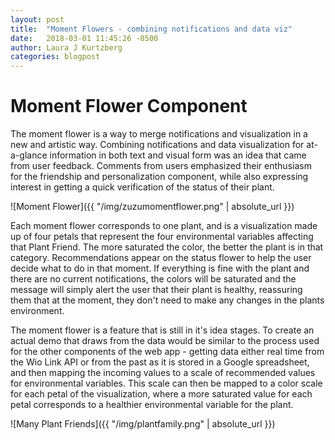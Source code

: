 ```yaml
---
layout: post
title:  "Moment Flowers - combining notifications and data viz"
date:   2018-03-01 11:45:26 -0500
author: Laura J Kurtzberg
categories: blogpost
---
```


Moment Flower Component
======================

The moment flower is a way to merge notifications and visualization in a new and artistic way. Combining notifications and data visualization for at-a-glance information in both text and visual form was an idea that came from user feedback. Comments from users emphasized their enthusiasm for the friendship and personalization component, while also expressing interest in getting a quick verification of the status of their plant.

![Moment Flower]({{ "/img/zuzumomentflower.png" | absolute_url }})

Each moment flower corresponds to one plant, and is a visualization made up of four petals that represent the four environmental variables affecting that Plant Friend. The more saturated the color, the better the plant is in that category. Recommendations appear on the status flower to help the user decide what to do in that moment. If everything is fine with the plant and there are no current notifications, the colors will be saturated and the message will simply alert the user that their plant is healthy, reassuring them that at the moment, they don't need to make any changes in the plants environment.


The moment flower is a feature that is still in it's idea stages. To create an actual demo that draws from the data would be similar to the process
used for the other components of the web app - getting data either real time from the Wio Link API or from the past as it is stored in a Google spreadsheet,
and then mapping the incoming values to a scale of recommended values for environmental variables. This scale can then be mapped to a color scale for each
petal of the visualization, where a more saturated value for each petal corresponds to a healthier environmental variable for the plant.

![Many Plant Friends]({{ "/img/plantfamily.png" | absolute_url }})
